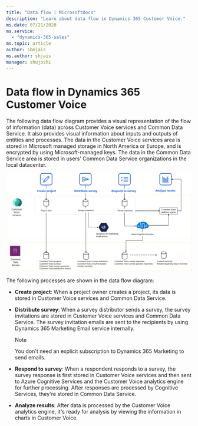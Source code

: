 ```yaml
---
title: "Data flow | MicrosoftDocs"
description: "Learn about data flow in Dynamics 365 Customer Voice."
ms.date: 07/21/2020
ms.service:
  - "dynamics-365-sales"
ms.topic: article
author: sbmjais
ms.author: shjais
manager: shujoshi
---
```


# Data flow in Dynamics 365 Customer Voice

The following data flow diagram provides a visual representation of the flow of information (data) across Customer Voice services and Common Data Service. It also provides visual information about inputs and outputs of entities and processes. The data in the Customer Voice services area is stored in Microsoft managed storage in North America or Europe, and is encrypted by using Microsoft-managed keys. The data in the Common Data Service area is stored in users' Common Data Service organizations in the local datacenter.

![Data flow diagram for Customer Voice](media/dfd.png "Data flow diagram for Customer Voice")

The following processes are shown in the data flow diagram:

- **Create project**: When a project owner creates a project, its data is stored in Customer Voice services and Common Data Service.

- **Distribute survey**: When a survey distributor sends a survey, the survey invitations are stored in Customer Voice services and Common Data Service. The survey invitation emails are sent to the recipients by using Dynamics 365 Marketing Email service internally.

  > [!NOTE]
  > You don't need an explicit subscription to Dynamics 365 Marketing to send emails.

- **Respond to survey**: When a respondent responds to a survey, the survey response is first stored in Customer Voice services and then sent to Azure Cognitive Services and the Customer Voice analytics engine for further processing. After responses are processed by Cognitive Services, they're stored in Common Data Service.

- **Analyze results**: After data is processed by the Customer Voice analytics engine, it's ready for analysis by viewing the information in charts in Customer Voice.